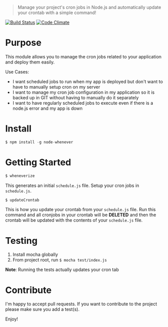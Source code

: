 > Manage your project's cron jobs in Node.js and automatically update your crontab with a simple command!

[![Build Status](https://travis-ci.org/toymachiner62/node-whenever.svg)](https://travis-ci.org/toymachiner62/node-whenever)
[![Code Climate](https://codeclimate.com/github/toymachiner62/node-whenever/badges/gpa.svg)](https://codeclimate.com/github/toymachiner62/node-whenever)


# Purpose
This module allows you to manage the cron jobs related to your application and deploy them easily.

Use Cases:
- I want scheduled jobs to run when my app is deployed but don't want to have to manually setup cron on my server
- I want to manage my cron job configuration in my application so it is backed up in GIT without having to manually do it separately
- I want to have regularly scheduled jobs to execute even if there is a node.js error and my app is down

# Install
```js
$ npm install -g node-whenever
```

# Getting Started
```sh
$ wheneverize
```

This generates an initial `schedule.js` file. Setup your cron jobs in `schedule.js`.

```sh
$ updateCrontab
```

This is how you update your crontab from your `schedule.js` file. Run this command and all cronjobs in your crontab will be **DELETED** and then the crontab will be updated with the contents of your `schedule.js` file.

# Testing
1. Install mocha globally
2. From project root, run `$ mocha test/index.js`

**Note**: Running the tests actually updates your cron tab

# Contribute
I'm happy to accept pull requests. If you want to contribute to the project please make sure you add a test(s).

Enjoy!
